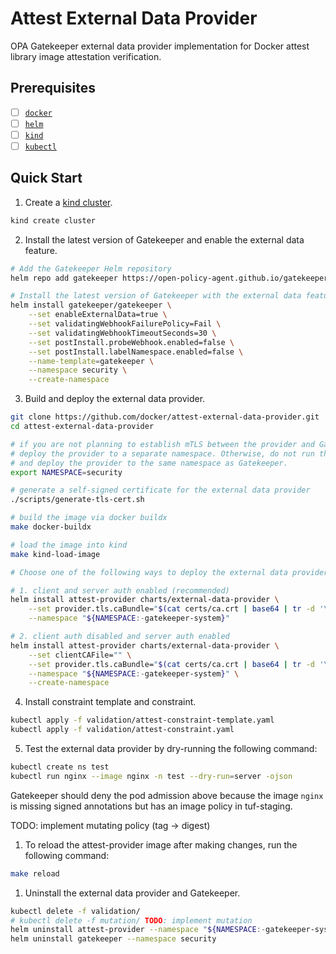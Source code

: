 # Attest External Data Provider

OPA Gatekeeper external data provider implementation for Docker attest library image attestation verification.

## Prerequisites

- [ ] [`docker`](https://docs.docker.com/get-docker/)
- [ ] [`helm`](https://helm.sh/)
- [ ] [`kind`](https://kind.sigs.k8s.io/)
- [ ] [`kubectl`](https://kubernetes.io/docs/tasks/tools/#kubectl)

## Quick Start

1. Create a [kind cluster](https://kind.sigs.k8s.io/docs/user/quick-start/).

```bash
kind create cluster
```

2. Install the latest version of Gatekeeper and enable the external data feature.

```bash
# Add the Gatekeeper Helm repository
helm repo add gatekeeper https://open-policy-agent.github.io/gatekeeper/charts

# Install the latest version of Gatekeeper with the external data feature enabled.
helm install gatekeeper/gatekeeper \
    --set enableExternalData=true \
    --set validatingWebhookFailurePolicy=Fail \
    --set validatingWebhookTimeoutSeconds=30 \
    --set postInstall.probeWebhook.enabled=false \
    --set postInstall.labelNamespace.enabled=false \
    --name-template=gatekeeper \
    --namespace security \
    --create-namespace
```

3. Build and deploy the external data provider.

```bash
git clone https://github.com/docker/attest-external-data-provider.git
cd attest-external-data-provider

# if you are not planning to establish mTLS between the provider and Gatekeeper,
# deploy the provider to a separate namespace. Otherwise, do not run the following command
# and deploy the provider to the same namespace as Gatekeeper.
export NAMESPACE=security

# generate a self-signed certificate for the external data provider
./scripts/generate-tls-cert.sh

# build the image via docker buildx
make docker-buildx

# load the image into kind
make kind-load-image

# Choose one of the following ways to deploy the external data provider:

# 1. client and server auth enabled (recommended)
helm install attest-provider charts/external-data-provider \
    --set provider.tls.caBundle="$(cat certs/ca.crt | base64 | tr -d '\n\r')" \
    --namespace "${NAMESPACE:-gatekeeper-system}"

# 2. client auth disabled and server auth enabled
helm install attest-provider charts/external-data-provider \
    --set clientCAFile="" \
    --set provider.tls.caBundle="$(cat certs/ca.crt | base64 | tr -d '\n\r')" \
    --namespace "${NAMESPACE:-gatekeeper-system}" \
    --create-namespace
```

4. Install constraint template and constraint.

```bash
kubectl apply -f validation/attest-constraint-template.yaml
kubectl apply -f validation/attest-constraint.yaml
```

5. Test the external data provider by dry-running the following command:

```bash
kubectl create ns test
kubectl run nginx --image nginx -n test --dry-run=server -ojson
```

Gatekeeper should deny the pod admission above because the image `nginx` is missing signed annotations but has an image policy in tuf-staging.

TODO: implement mutating policy (tag -> digest)

<!-- 6. Install Assign mutation.

```bash
kubectl apply -f mutation/external-data-provider-mutation.yaml
```

7. Test the external data provider by dry-running the following command:

```bash
kubectl run nginx --image=nginx --dry-run=server -ojson
```

The expected JSON output should have the following image field with `_valid` appended by the external data provider:

```json
"containers": [
    {
        "name": "nginx",
        "image": "nginx_valid",
        ...
    }
]
``` -->

1. To reload the attest-provider image after making changes, run the following command:

```bash
make reload
```

1. Uninstall the external data provider and Gatekeeper.

```bash
kubectl delete -f validation/
# kubectl delete -f mutation/ TODO: implement mutation
helm uninstall attest-provider --namespace "${NAMESPACE:-gatekeeper-system}"
helm uninstall gatekeeper --namespace security
```
